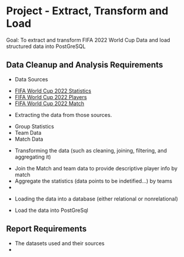 # Project - Extract, Transform and Load

Goal: To extract and transform FIFA 2022 World Cup Data and load structured data into PostGreSQL

## Data Cleanup and Analysis Requirements
* Data Sources
 - [FIFA World Cup 2022 Statistics](https://www.kaggle.com/datasets/swaptr/fifa-world-cup-2022-statistics)
 - [FIFA World Cup 2022 Players](https://www.kaggle.com/datasets/swaptr/fifa-world-cup-2022-player-data)
 - [FIFA World Cup 2022 Match](https://www.kaggle.com/datasets/swaptr/fifa-world-cup-2022-match-data)
 
* Extracting the data from those sources.
 - Group Statistics
 - Team Data
 - Match Data
 
* Transforming the data (such as cleaning, joining, filtering, and aggregating it)
 - Join the Match and team data to provide descriptive player info by match
 - Aggregate the statistics (data points to be indetified...) by teams
 -
* Loading the data into a database (either relational or nonrelational)
 - Load the data into PostGreSql

## Report Requirements
* The datasets used and their sources
*
